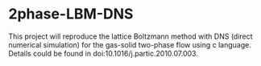 # 2phase-LBM-DNS
This project will reproduce the lattice Boltzmann method with DNS (direct numerical simulation) for the gas-solid two-phase flow using c language.
Details could be found in doi:10.1016/j.partic.2010.07.003.